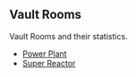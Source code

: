 ## Vault Rooms

Vault Rooms and their statistics.

* [Power Plant](Rooms/PowerPlant.md)
* [Super Reactor](Rooms/SuperReactor.md)
